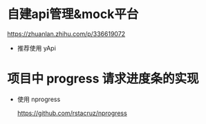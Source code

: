 # 自建api管理&mock平台

https://zhuanlan.zhihu.com/p/336619072

* 推荐使用 yApi



# 项目中 progress 请求进度条的实现

* 使用 nprogress

  https://github.com/rstacruz/nprogress

  

